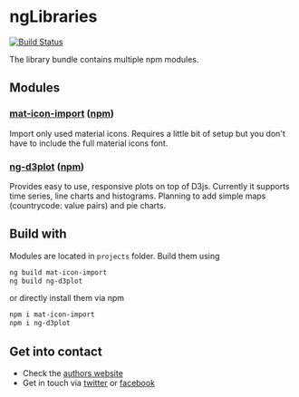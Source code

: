 # ngLibraries

[![Build Status](https://travis-ci.org/ngfelixl/ng-libraries.svg?branch=master)](https://travis-ci.org/ngfelixl/ng-libraries)

The library bundle contains multiple npm modules.

## Modules

### [mat-icon-import](https://github.com/ngfelixl/ng-libraries/tree/master/projects/mat-icon-import) ([npm](https://www.npmjs.com/package/mat-icon-import))

Import only used material icons. Requires a little bit of setup but you don't have to
include the full material icons font.

### [ng-d3plot](https://github.com/ngfelixl/ng-libraries/tree/master/projects/ng-d3plot) ([npm](https://www.npmjs.com/package/ng-d3plot))

Provides easy to use, responsive plots on top of D3js. Currently it supports time series, line charts
and histograms. Planning to add simple maps (countrycode: value pairs) and pie charts.

## Build with

Modules are located in `projects` folder. Build them using

```sh
ng build mat-icon-import
ng build ng-d3plot
```

or directly install them via npm

```sh
npm i mat-icon-import
npm i ng-d3plot
```

## Get into contact

- Check the [authors website](https://felixlemke.com)
- Get in touch via [twitter](https://twitter.com/ngfelixl) or [facebook](https://www.facebook.com/ngfelixlemke/)
